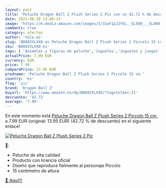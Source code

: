 ```yaml
---
layout: post
title: 'Peluche Dragon Ball Z Plush Series 2 Pic con un 42.72 % de descuento'
date: 2021-06-28 13:09:13
image: 'https://m.media-amazon.com/images/I/31wY1pJ2YkL._SL500_._SL400_.jpg'
comments: true
category: ofertas
author: 'tole.es'
slug: 'B0892VLX48-es Peluche Dragon Ball Z Plush Series 2 Piccolo 15 cm.'
sku: 'B0892VLX48-es'
tags: [ 'Animales y figuras de peluche','Juguetes','Juguetes y juegos','Peluches','dragon ball z','peluche', ]
actualPrice: 7.99 EUR
currency: EUR
price: 7.99
comparePrice: 13.95 EUR
prodname: 'Peluche Dragon Ball Z Plush Series 2 Piccolo 15 cm.'
country: 'es'
flag: '🇪🇸'
brand: 'Dragon Ball Z'
buyurl: 'https://www.amazon.es/dp/B0892VLX48/?tag=tolees-21'
descuento: '42.72'
average: '7.99'
---
```


En este momento está [Peluche Dragon Ball Z Plush Series 2 Piccolo 15 cm.](https://www.amazon.es/dp/B0892VLX48/?tag=tolees-21) a 7.99 EUR (original: 13.95 EUR) (42.72 %  de descuento) en el siguiente enlace!

[![Peluche Dragon Ball Z Plush Series 2 Pic](https://m.media-amazon.com/images/I/31wY1pJ2YkL._SL500_._SL400_.jpg)](https://www.amazon.es/dp/B0892VLX48/?tag=tolees-21)

🔎:

- Peluche de alta calidad
- Producto con licencia oficial
- Diseño que reproduce fielmente al personaje Piccolo
- 15 centimetro de altura

[🛒 Aquí!!!](https://www.amazon.es/dp/B0892VLX48/?tag=tolees-21)
